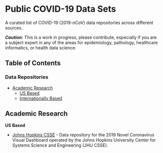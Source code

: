 # Public COVID-19 Data Sets
A curated list of COVID-19 (2019-nCoV) data repositories across different sources. 


***Caution:*** This is a work in progress, please contribute, especially if you are a subject expert in any of the areas for epidemiology, pathology, healthcare informatics, or health data science.

## Table of Contents

### Data Repositories
<!-- MarkdownTOC depth=4 -->

- [Academic Research](#academic)
    - [US Based](#us-based)
    - [Internationally Based](#intl-based)

<!-- /MarkdownTOC -->

<a name="academic"></a>
## Academic Research

<a name="us-based"></a>
**US Based**

- [Johns Hopkins CSSE](https://github.com/CSSEGISandData/COVID-19) - Data repository for the 2019 Novel Coronavirus Visual Dashboard operated by the Johns Hopkins University Center for Systems Science and Engineering (JHU CSSE).
